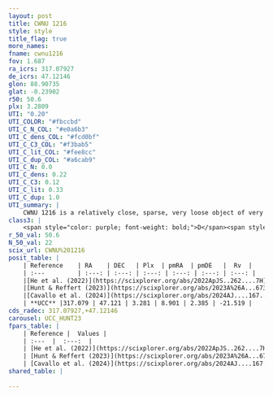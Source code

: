 ```yaml
---
layout: post
title: CWNU 1216
style: style
title_flag: true
more_names: 
fname: cwnu1216
fov: 1.687
ra_icrs: 317.07927
de_icrs: 47.12146
glon: 88.90735
glat: -0.23902
r50: 50.6
plx: 3.2809
UTI: "0.20"
UTI_COLOR: "#fbccbd"
UTI_C_N_COL: "#e0a6b3"
UTI_C_dens_COL: "#fcd0bf"
UTI_C_C3_COL: "#f3bab5"
UTI_C_lit_COL: "#fee8cc"
UTI_C_dup_COL: "#a6cab9"
UTI_C_N: 0.0
UTI_C_dens: 0.22
UTI_C_C3: 0.12
UTI_C_lit: 0.33
UTI_C_dup: 1.0
UTI_summary: |
    CWNU 1216 is a relatively close, sparse, very loose object of very low C3 quality. It was recently reported in the literature.<br><br><span style="color: #99180f; font-weight: bold;">Warning: </span>contains less than 25 stars with <i>P>0.5</i> estimated.
class3: |
    <span style="color: purple; font-weight: bold;">D</span><span style="color: red; font-weight: bold;">C</span>
r_50_val: 50.6
N_50_val: 22
scix_url: CWNU%201216
posit_table: |
    | Reference    | RA    | DEC   | Plx  | pmRA  | pmDE   |  Rv  |
    | :---         | :---: | :---: | :---: | :---: | :---: | :---: |
    |[He et al. (2022)](https://scixplorer.org/abs/2022ApJS..262....7H) | 316.79 | 47.054 | 3.46 | 8.4 | 0.582 | -- |
    |[Hunt & Reffert (2023)](https://scixplorer.org/abs/2023A%26A...673A.114H) | 316.614 | 47.186 | 3.419 | 9.292 | 3.487 | -21.123 |
    |[Cavallo et al. (2024)](https://scixplorer.org/abs/2024AJ....167...12C) | 317.365 | 47.611 | 3.42 | -- | -- | -- |
    | **UCC** |317.079 | 47.121 | 3.281 | 8.901 | 2.385 | -21.519 | 
cds_radec: 317.07927,+47.12146
carousel: UCC_HUNT23
fpars_table: |
    | Reference |  Values |
    | :---  |  :---:  |
    | [He et al. (2022)](https://scixplorer.org/abs/2022ApJS..262....7H) | `A0=0.75, logAge=7.55` |
    | [Hunt & Reffert (2023)](https://scixplorer.org/abs/2023A%26A...673A.114H) | `AV50=0.014, diffAV50=0.236, MOD50=7.283, logAge50=8.259` |
    | [Cavallo et al. (2024)](https://scixplorer.org/abs/2024AJ....167...12C) | `AV50=0.7, dMod50=7.36, logAge50=7.33, [Fe/H]50=0.06` |
shared_table: |
    
---
```


